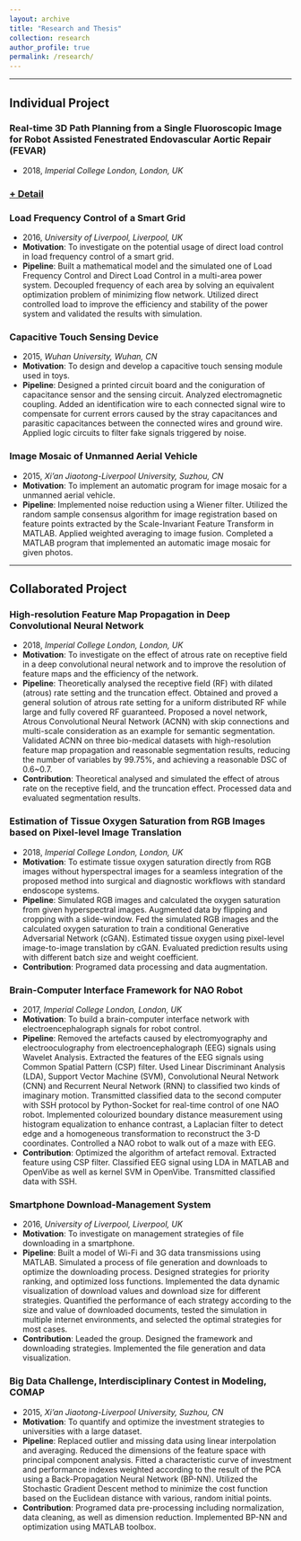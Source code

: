 ```yaml
---
layout: archive
title: "Research and Thesis"
collection: research
author_profile: true
permalink: /research/ 
---
```


---

## Individual Project

### <b>Real-time 3D Path Planning from a Single Fluoroscopic Image for Robot Assisted Fenestrated Endovascular Aortic Repair (FEVAR)</b>
* 2018, _Imperial College London, London, UK_
<h3><a href="javascript:void(0)" class="dsphead" onclick="dsp(this)"><span class="dspchar">+</span> Detail</a></h3>
<div class="dspcont" style='display:none;'>
  <fieldset>
  <ul>
    <li><b>Motivation</b>: To navigate robot-assisted fenestrated endovascular aortic repair.</li>
    <li><b>Pipeline</b>: Segmented Abdominal Aortic Aneurysm (AAA) using U-Net with data augmentation of grey value variation instead of rotation and mirroring to avoid overfitting caused by relatively small intra-subject variation of intensity and translation. Extracted the largest connected area from the segmented volume and reconstruct the 3D AAA shape using marching cube. Extracted the centrelines of AAA from CTA and fluoroscopy image. Establish the correspondence between the 3D preoperative and 2D intra-operative AAA skeletons using a proposed graph matching method. Deformed the 3D skeletons using thin plate spline with regularization in respect to skeleton length and smoothness to implement the deformable 2D/3D registration. Validate the proposed framework on simulation, phantom and patient AAA data sets, achieving 3D distance error of 2mm in the phantom setup. Obtained also performance advantages in terms of accuracy, robustness and time-efficiency.
</li>
    <li>[<u><a href="https://jianqingzheng.github.io/publication/HSMR2018-abdominal_zheng">publication</a></u>]</li>
  </ul>
  <br/>
  <img src='/images/aaaseg2d_2.gif' height='50px' />
  <img src='/images/aaaseg3d.png' height="50px" />
  <img src='/images/aaareg.pdf' height="50px" />
  </fieldset>
</div>

### <b>Load Frequency Control of a Smart Grid</b>
* 2016, _University of Liverpool, Liverpool, UK_
* __Motivation__: To investigate on the potential usage of direct load control in load frequency control of a smart grid.
* __Pipeline__: Built a mathematical model and the simulated one of Load Frequency Control and Direct Load Control in a multi-area power system. Decoupled frequency of each area by solving an equivalent optimization problem of minimizing flow network. Utilized direct controlled load to improve the efficiency and stability of the power system and validated the results with simulation.

### <b>Capacitive Touch Sensing Device</b>
* 2015, _Wuhan University, Wuhan, CN_
* __Motivation__: To design and develop a capacitive touch sensing module used in toys.
* __Pipeline__: Designed a printed circuit board and the coniguration of capacitance sensor and the sensing circuit. Analyzed electromagnetic coupling. Added an identification wire to each connected signal wire to compensate for current errors caused by the stray capacitances and parasitic capacitances between the connected wires and ground wire. Applied logic circuits to filter fake signals triggered by noise.

### <b>Image Mosaic of Unmanned Aerial Vehicle</b>
* 2015, _Xi’an Jiaotong-Liverpool University, Suzhou, CN_
* __Motivation__: To implement an automatic program for image mosaic for a unmanned aerial vehicle.
* __Pipeline__: Implemented noise reduction using a Wiener filter. Utilized the random sample consensus algorithm for image registration based on feature points extracted by the Scale-Invariant Feature Transform in MATLAB. Applied weighted averaging to image fusion. Completed a MATLAB program that implemented an automatic image mosaic for given photos.

---

## Collaborated Project

### <b>High-resolution Feature Map Propagation in Deep Convolutional Neural Network</b>
* 2018, _Imperial College London, London, UK_
* __Motivation__: To investigate on the effect of atrous rate on receptive field in a deep convolutional neural network and to improve the resolution of feature maps and the efficiency of the network.
* __Pipeline__: Theoretically analysed the receptive field (RF) with dilated (atrous) rate setting and the truncation effect. Obtained and proved a general solution of atrous rate setting for a uniform distributed RF while large and fully covered RF guaranteed. Proposed a novel network, Atrous Convolutional Neural Network (ACNN) with skip connections and multi-scale consideration as an example for semantic segmentation. Validated ACNN on three bio-medical datasets with high-resolution feature map propagation and reasonable segmentation results, reducing the number of variables by 99.75%, and achieving a reasonable DSC of 0.6~0.7.
* __Contribution__: Theoretical analysed and simulated the effect of atrous rate on the receptive field, and the truncation effect. Processed data and evaluated segmentation results.

### Estimation of Tissue Oxygen Saturation from RGB Images based on Pixel-level Image Translation
* 2018, _Imperial College London, London, UK_
* __Motivation__: To estimate tissue oxygen saturation directly from RGB images without hyperspectral images for a seamless integration of the proposed method into surgical and diagnostic workflows with standard endoscope systems.
* __Pipeline__: Simulated RGB images and calculated the oxygen saturation from given hyperspectral images. Augmented data by flipping and cropping with a slide-window. Fed the simulated RGB images and the calculated oxygen saturation to train a conditional Generative Adversarial Network (cGAN). Estimated tissue oxygen using pixel-level image-to-image translation by cGAN. Evaluated prediction results using with different batch size and weight coefficient.
* __Contribution__: Programed data processing and data augmentation.

### <b>Brain-Computer Interface Framework for NAO Robot</b>
* 2017, _Imperial College London, London, UK_
* __Motivation__: To build a brain-computer interface network with electroencephalograph signals for robot control.
* __Pipeline__: Removed the artefacts caused by electromyography and electrooculography from electroencephalograph (EEG) signals using Wavelet Analysis. Extracted the features of the EEG signals using Common Spatial Pattern (CSP) filter. Used Linear Discriminant Analysis (LDA), Support Vector Machine (SVM), Convolutional Neural Network (CNN) and Recurrent Neural Network (RNN) to classified two kinds of imaginary motion. Transmitted classified data to the second computer with SSH protocol by Python-Socket for real-time control of one NAO robot. Implemented colourized boundary distance measurement using histogram equalization to enhance contrast, a Laplacian filter to detect edge and a homogeneous transformation to reconstruct the 3-D coordinates. Controlled a NAO robot to walk out of a maze with EEG.
* __Contribution__: Optimized the algorithm of artefact removal. Extracted feature using CSP filter. Classified EEG signal using LDA in MATLAB and OpenVibe as well as kernel SVM in OpenVibe. Transmitted classified data with SSH. 

### <b>Smartphone Download-Management System</b>
* 2016, _University of Liverpool, Liverpool, UK_
* __Motivation__: To investigate on management strategies of file downloading in a smartphone.
* __Pipeline__: Built a model of Wi-Fi and 3G data transmissions using MATLAB. Simulated a process of file generation and downloads to optimize the downloading process. Designed strategies for priority ranking, and optimized loss functions. Implemented the data dynamic visualization of download values and download size for different strategies. Quantified the performance of each strategy according to the size and value of downloaded documents, tested the simulation in multiple internet environments, and selected the optimal strategies for most cases.
* __Contribution__: Leaded the group. Designed the framework and downloading strategies. Implemented the file generation and data visualization.

### Big Data Challenge, Interdisciplinary Contest in Modeling, COMAP
* 2015, _Xi’an Jiaotong-Liverpool University, Suzhou, CN_
* __Motivation__: To quantify and optimize the investment strategies to universities with a large dataset.
* __Pipeline__: Replaced outlier and missing data using linear interpolation and averaging. Reduced the dimensions of the feature space with principal component analysis. Fitted a characteristic curve of investment and performance indexes weighted according to the result of the PCA using a Back-Propagation Neural Network (BP-NN). Utilized the Stochastic Gradient Descent method to minimize the cost function based on the Euclidean distance with various, random initial points.
* __Contribution__: Programed data pre-processing including normalization, data cleaning, as well as dimension reduction. Implemented BP-NN and optimization using MATLAB toolbox.

